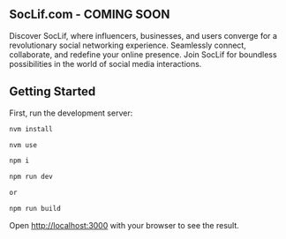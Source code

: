 ## SocLif.com - COMING SOON

Discover SocLif, where influencers, businesses, and users converge for a revolutionary social networking experience. Seamlessly connect, collaborate, and redefine your online presence. Join SocLif for boundless possibilities in the world of social media interactions.

## Getting Started

First, run the development server:

```bash
nvm install

nvm use

npm i

npm run dev

or

npm run build
```

Open [http://localhost:3000](http://localhost:3000) with your browser to see the result.
